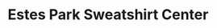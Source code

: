 ---
title: "Estes Park Sweatshirt Center"
url: /estes-park/estes-park-sweatshirt-center/
shop: gift
---